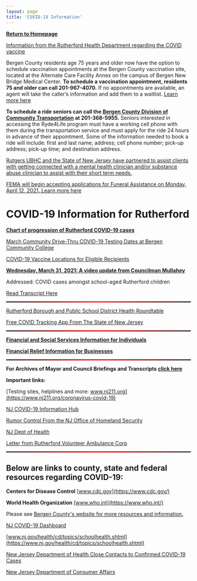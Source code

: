 ```yaml
---
layout: page
title: 'COVID-19 Information'
---
```


<style>
  hr {
    background: red;
    background-image: linear-gradient(to right, #333, red, #333);
    border: 0;
    height: 3px;
    width: 100%;
  }
</style>

[**Return to Homepage**](/)



[Information from the Rutherford Health Department regarding the COVID vaccine](/departments/health/2021/01/19/vaccine-hotline/)

Bergen County residents age 75 years and older now have the option to schedule vaccination appointments at the Bergen County vaccination site, located at the Alternate Care Facility Annex on the campus of Bergen New Bridge Medical Center. **To schedule a vaccination appointment, residents 75 and older can call 201-967-4070.** If no appointments are available, an agent will take the caller’s information and add them to a waitlist. [Learn more here](https://co.bergen.nj.us/public-information/press-releases/438-incoming-vaccination-help-line-set-to-open-for-bergen-county-vaccination-center1234)

**To schedule a ride seniors can call the [Bergen County Division of Community Transportation](https://www.co.bergen.nj.us/community-transportation) at 201-368-5955.** Seniors interested in accessing the Ryde4Life program must have a working cell phone with them during the transportation service and must apply for the ride 24 hours in advance of their appointment. Some of the information needed to book a ride will include: first and last name; address; cell phone number; pick-up address; pick-up time; and destination address.

[Rutgers UBHC and the State of New Jersey have partnered to assist clients with getting connected with a mental health clinician and/or substance abuse clinician to assist with their short term needs.](https://storage.googleapis.com/static.rutherford-nj.com/covid/Covid%20Counseling%202.docx.pdf) 

[FEMA will begin accepting applications for Funeral Assistance on Monday, April 12, 2021. Learn more here](https://www.fema.gov/disasters/coronavirus/economic/funeral-assistance)

# COVID-19 Information for Rutherford

[**Chart of progression of Rutherford COVID-19 cases**](charts/)

[March Community Drive-Thru COVID-19 Testing Dates at Bergen Community College](https://swift911v4.swiftreach.com/Public/Attachments/200986/files/Winter%20Month%20of%20March.pdf)

[COVID-19 Vaccine Locations for Eligible Recipients](https://covid19.nj.gov/pages/covid-19-vaccine-locations-for-eligible-recipients)


[**Wednesday, March 31, 2021: A video update from Councilman Mullahey**](https://youtu.be/JLfPF4SesDs)

Addressed: COVID cases amongst school-aged Rutherford children

[Read Transcript Here](https://storage.googleapis.com/static.rutherford-nj.com/covid/March%2031%20Tom%20Mullahey.pdf)



---

[Rutherford Borough and Public School District Health Roundtable](https://youtu.be/vNacE-qW64w)

[Free COVID Tracking App From The State of New Jersey](https://covid19.nj.gov/pages/app)

---

[**Financial and Social Services Information for Individuals**](financial-info-individuals/)

[**Financial Relief Information for Businesses**](business-information/)

---

**For Archives of Mayor and Council Briefings and Transcripts [click here](archives/)**



**Important links:** 

[Testing sites, helplines and more: www.nj211.org](https://www.nj211.org/coronavirus-covid-19)

[NJ COVID-19 Information Hub](https://covid19.nj.gov/)

[Rumor Control From the NJ Office of Homeland Security](https://www.njhomelandsecurity.gov/covid19)

[NJ Dept of Health](https://www.nj.gov/health/)

[Letter from Rutherford Volunteer Ambulance Corp](https://storage.googleapis.com/static.rutherford-nj.com/covid/EMS%20Statement.docx.pdf)

---


## Below are links to county, state and federal resources regarding COVID-19:


**Centers for Disease Control** [www.cdc.gov](https://www.cdc.gov/)

**World Health Organization** [www.who.int](https://www.who.int/)

Please see [Bergen County's website for more resources and information.](https://www.co.bergen.nj.us/health-promotion/2019-novel-corona-virus) 

[NJ COVID-19 Dashboard](https://www.nj.gov/health/cd/topics/covid2019_dashboard.shtml)

[www.nj.gov/health/cd/topics/schoolhealth.shtml](https://www.nj.gov/health/cd/topics/schoolhealth.shtml)

[New Jersey Department of Health Close Contacts to Confirmed COVID-19 Cases](https://storage.googleapis.com/static.rutherford-nj.com/covid/FAQs_For_Close_Contacts_and_People_Being_Tested_3_15_20.108128.pdf)

[New Jersey Department of Consumer Affairs](https://www.njconsumeraffairs.gov/COVID19/Pages/default.aspx)



